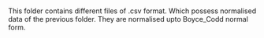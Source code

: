 ###
This folder contains different files of .csv format. Which possess normalised data of the previous folder.
They are normalised upto Boyce_Codd normal form.
